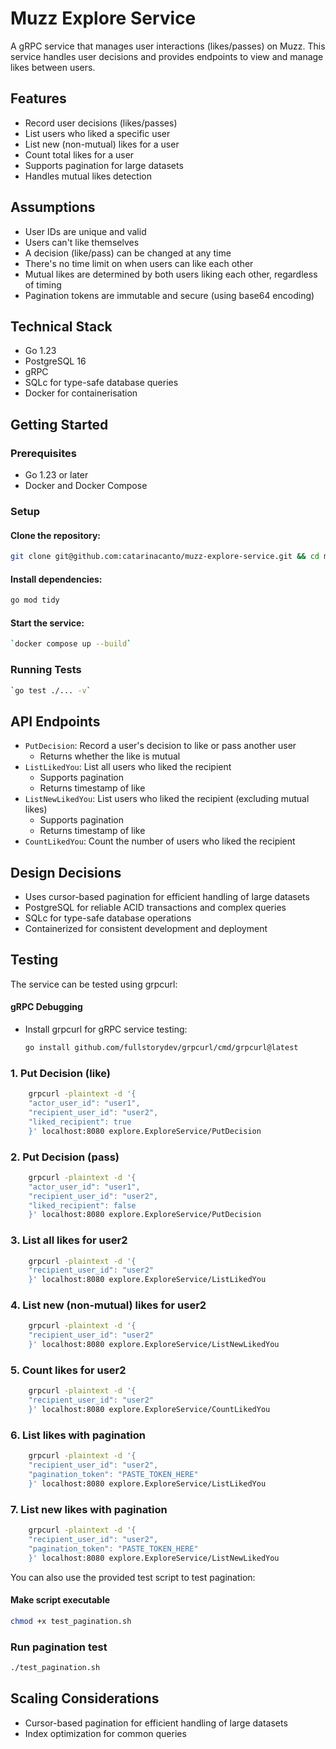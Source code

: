 

# Muzz Explore Service

A gRPC service that manages user interactions (likes/passes) on Muzz. This service handles user decisions and provides endpoints to view and manage likes between users.

## Features

- Record user decisions (likes/passes)
- List users who liked a specific user
- List new (non-mutual) likes for a user
- Count total likes for a user
- Supports pagination for large datasets
- Handles mutual likes detection

## Assumptions

- User IDs are unique and valid
- Users can't like themselves
- A decision (like/pass) can be changed at any time
- There's no time limit on when users can like each other
- Mutual likes are determined by both users liking each other, regardless of timing
- Pagination tokens are immutable and secure (using base64 encoding)

## Technical Stack

- Go 1.23
- PostgreSQL 16
- gRPC
- SQLc for type-safe database queries
- Docker for containerisation

## Getting Started

### Prerequisites

- Go 1.23 or later
- Docker and Docker Compose

### Setup

#### Clone the repository:

```bash
git clone git@github.com:catarinacanto/muzz-explore-service.git && cd muzz-explore-service
```  

#### Install dependencies:

```bash
go mod tidy
```

#### Start the service:
```bash
`docker compose up --build`
```

### Running Tests
```bash
`go test ./... -v`
```

## API Endpoints

-   `PutDecision`: Record a user's decision to like or pass another user
    - Returns whether the like is mutual
-   `ListLikedYou`: List all users who liked the recipient
    - Supports pagination
    - Returns timestamp of like
-   `ListNewLikedYou`: List users who liked the recipient (excluding mutual likes)
    - Supports pagination
    - Returns timestamp of like
-   `CountLikedYou`: Count the number of users who liked the recipient

## Design Decisions

- Uses cursor-based pagination for efficient handling of large datasets
- PostgreSQL for reliable ACID transactions and complex queries
- SQLc for type-safe database operations
- Containerized for consistent development and deployment

## Testing

The service can be tested using grpcurl:
#### gRPC Debugging
- Install grpcurl for gRPC service testing:
  ```bash
  go install github.com/fullstorydev/grpcurl/cmd/grpcurl@latest

### 1. Put Decision (like)

```bash
    grpcurl -plaintext -d '{  
    "actor_user_id": "user1",  
    "recipient_user_id": "user2",  
    "liked_recipient": true  
    }' localhost:8080 explore.ExploreService/PutDecision  
```


### 2. Put Decision (pass)
```bash
    grpcurl -plaintext -d '{  
    "actor_user_id": "user1",  
    "recipient_user_id": "user2",  
    "liked_recipient": false  
    }' localhost:8080 explore.ExploreService/PutDecision  
```

### 3. List all likes for user2
```bash
    grpcurl -plaintext -d '{  
    "recipient_user_id": "user2"  
    }' localhost:8080 explore.ExploreService/ListLikedYou  
```

### 4. List new (non-mutual) likes for user2
```bash
    grpcurl -plaintext -d '{  
    "recipient_user_id": "user2"  
    }' localhost:8080 explore.ExploreService/ListNewLikedYou  
```

### 5. Count likes for user2
```bash
    grpcurl -plaintext -d '{  
    "recipient_user_id": "user2"  
    }' localhost:8080 explore.ExploreService/CountLikedYou  
```

### 6. List likes with pagination
```bash
    grpcurl -plaintext -d '{  
    "recipient_user_id": "user2",  
    "pagination_token": "PASTE_TOKEN_HERE"  
    }' localhost:8080 explore.ExploreService/ListLikedYou  
```

### 7. List new likes with pagination
```bash
    grpcurl -plaintext -d '{  
    "recipient_user_id": "user2",  
    "pagination_token": "PASTE_TOKEN_HERE"  
    }' localhost:8080 explore.ExploreService/ListNewLikedYou  
```


You can also use the provided test script to test pagination:

#### Make script executable
```bash
chmod +x test_pagination.sh
```
### Run pagination test
```bash
./test_pagination.sh
```
## Scaling Considerations

- Cursor-based pagination for efficient handling of large datasets
- Index optimization for common queries
